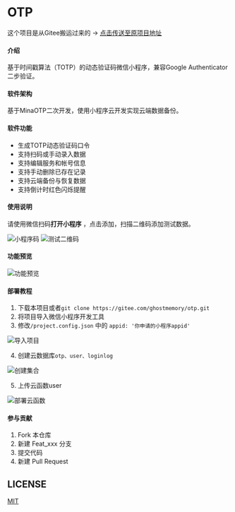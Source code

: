 # OTP

这个项目是从Gitee搬运过来的 -> [点击传送至原项目地址](https://gitee.com/ghostmemory/otp)

#### 介绍

基于时间戳算法（TOTP）的动态验证码微信小程序，兼容Google Authenticator二步验证。

#### 软件架构

基于MinaOTP二次开发，使用小程序云开发实现云端数据备份。


#### 软件功能

- 生成TOTP动态验证码口令
- 支持扫码或手动录入数据
- 支持编辑服务和帐号信息
- 支持手动删除已存在记录
- 支持云端备份与恢复数据
- 支持倒计时红色闪烁提醒

#### 使用说明

请使用微信扫码**打开小程序** ，点击添加，扫描二维码添加测试数据。

![小程序码](https://images.gitee.com/uploads/images/2020/0824/162015_16d7b5d8_21964.jpeg "小程序码.jpg") 
![测试二维码](https://images.gitee.com/uploads/images/2020/0902/093130_a25d3829_21964.png "b57b6e45240cdf492400d07a0007abe1.png")


#### 功能预览

![功能预览](https://images.gitee.com/uploads/images/2020/0825/163947_84f07ef0_21964.png "功能预览.png")


#### 部署教程

1. 下载本项目或者``` git clone https://gitee.com/ghostmemory/otp.git ```
2. 将项目导入微信小程序开发工具
3. 修改```/project.config.json``` 中的 ```appid: '你申请的小程序appid' ```

![导入项目](https://images.gitee.com/uploads/images/2020/0826/094614_ff815457_21964.png "导入.png")


4. 创建云数据库```otp、user、loginlog```

![创建集合](https://images.gitee.com/uploads/images/2020/0826/095806_1c7c7d75_21964.png "新建.png")

5. 上传云函数user

![部署云函数](https://images.gitee.com/uploads/images/2020/0826/095634_ec09226a_21964.png "部署.png")


#### 参与贡献

1.  Fork 本仓库
2.  新建 Feat_xxx 分支
3.  提交代码
4.  新建 Pull Request

## LICENSE

[MIT](https://gitee.com/ghostmemory/otp/blob/master/LICENSE)
